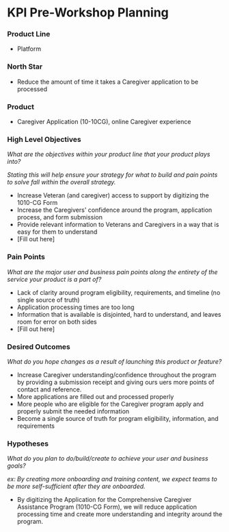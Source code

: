 # KPI Pre-Workshop Planning

### Product Line

- Platform

### North Star

- Reduce the amount of time it takes a Caregiver application to be processed


### Product

- Caregiver Application (10-10CG), online Caregiver experience

### High Level Objectives
_What are the objectives within your product line that your product plays into?_

_Stating this will help ensure your strategy for what to build and pain points to solve fall within the overall strategy._

- Increase Veteran (and caregiver) access to support by digitizing the 1010-CG Form
- Increase the Caregivers' confidence around the program, application process, and form submission
- Provide relevant information to Veterans and Caregivers in a way that is easy for them to understand
- [Fill out here]

### Pain Points
_What are the major user and business pain points along the entirety of the service your product is a part of?_

- Lack of clarity around program eligibility, requirements, and timeline (no single source of truth)
- Application processing times are too long
- Information that is available is disjointed, hard to understand, and leaves room for error on both sides
- [Fill out here]

### Desired Outcomes
_What do you hope changes as a result of launching this product or feature?_

- Increase Caregiver understanding/confidence throughout the program by providing a submission receipt and giving ours uers more points of contact and reference.
- More applications are filled out and processed properly
- More people who are eligible for the Caregiver program apply and properly submit the needed information
- Become a single source of truth for program eligibility, information, and requirements

### Hypotheses
_What do you plan to do/build/create to achieve your user and business goals?_

_ex: By creating more onboarding and training content, we expect teams to be more self-sufficient after they are onboarded._

- By digitizing the Application for the Comprehensive Caregiver Assistance Program (1010-CG Form), we will reduce application processing time and create more understanding and integrity around the program.  
